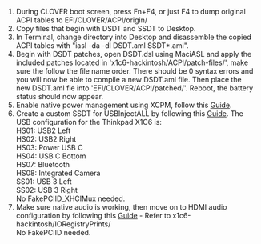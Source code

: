 1. During CLOVER boot screen, press Fn+F4, or just F4 to dump original ACPI tables to EFI/CLOVER/ACPI/origin/  
2. Copy files that begin with DSDT and SSDT to Desktop.  
3. In Terminal, change directory into Desktop and disassemble the copied ACPI tables with "iasl -da -dl DSDT.aml SSDT*.aml".  
4. Begin with DSDT patches, open DSDT.dsl using MaciASL and apply the included patches located in 'x1c6-hackintosh/ACPI/patch-files/', make sure the follow the file name order. There should be 0 syntax errors and you will now be able to compile a new DSDT.aml file. Then place the new DSDT.aml fle into 'EFI/CLOVER/ACPI/patched/'. Reboot, the battery status should now appear.  
5. Enable native power management using XCPM, follow this [Guide](https://www.tonymacx86.com/threads/guide-native-power-management-for-laptops.175801/).  
6. Create a custom SSDT for USBInjectALL by following this [Guide](https://www.tonymacx86.com/threads/guide-creating-a-custom-ssdt-for-usbinjectall-kext.211311/). The USB configuration for the Thinkpad X1C6 is:  
            HS01: USB2 Left  
            HS02: USB2 Right  
            HS03: Power USB C  
            HS04: USB C Bottom  
            HS07: Bluetooth  
            HS08: Integrated Camera  
            SS01: USB 3 Left  
            SS02: USB 3 Right  
            No FakePCIID_XHCIMux needed.  
7. Make sure native audio is working, then move on to HDMI audio configuration by following this [Guide](https://www.tonymacx86.com/threads/guide-intel-igpu-hdmi-dp-audio-sandy-ivy-haswell-broadwell-skylake.189495/) - Refer to x1c6-hackintosh/IORegistryPrints/  
            No FakePCIID needed.  
